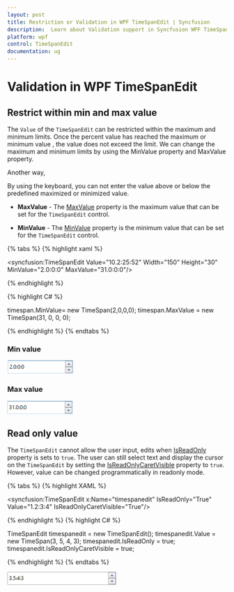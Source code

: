 ```yaml
---
layout: post
title: Restriction or Validation in WPF TimeSpanEdit | Syncfusion
description:  Learn about Validation support in Syncfusion WPF TimeSpanEdit control and more details about the control features.
platform: wpf
control: TimeSpanEdit
documentation: ug
---
```


#  Validation in WPF TimeSpanEdit

## Restrict within min and max value

The `Value` of the `TimeSpanEdit` can be restricted within the maximum and minimum limits. Once the percent value has reached the maximum or minimum value , the value does not exceed the limit. We can change the maximum and minimum limits by using the MinValue property and MaxValue property.

Another way,

By using the keyboard, you can not enter the value above or below the predefined maximized or minimized value.

* **MaxValue** - The [MaxValue](https://help.syncfusion.com/cr/wpf/Syncfusion.Shared.Wpf~Syncfusion.Windows.Shared.TimeSpanEdit~MaxValue.html) property is the maximum value that can be set for the `TimeSpanEdit` control.

* **MinValue** - The [MinValue](https://help.syncfusion.com/cr/wpf/Syncfusion.Shared.Wpf~Syncfusion.Windows.Shared.TimeSpanEdit~MinValue.html) property is the minimum value that can be set for the `TimeSpanEdit` control.

{% tabs %}
{% highlight xaml %}

<syncfusion:TimeSpanEdit Value="10.2:25:52" Width="150" Height="30" MinValue="2.0:0:0" MaxValue="31.0:0:0"/>

{% endhighlight %}

{% highlight C# %}

timespan.MinValue= new TimeSpan(2,0,0,0);
timespan.MaxValue = new TimeSpan(31, 0, 0, 0);

{% endhighlight %}
{% endtabs %}

### Min value

![Validate the minimum in WPF TimeSpanedit](Restriction-or-validation_images/wpf-TimeSpanEdit-minValue.png)

### Max value

![Validate the maximum in WPF TimeSpanedit](Restriction-or-validation_images/wpf-TimeSpanEdit-maxValue.png)

## Read only value

The `TimeSpanEdit` cannot allow the user input, edits when [IsReadOnly](https://docs.microsoft.com/en-us/dotnet/api/system.windows.controls.primitives.textboxbase.isreadonly?redirectedfrom=MSDN&view=netframework-4.7.2#System_Windows_Controls_Primitives_TextBoxBase_IsReadOnly) property is sets to `true`. The user can still select text and display the cursor on the `TimeSpanEdit` by setting the [IsReadOnlyCaretVisible](https://docs.microsoft.com/en-us/dotnet/api/system.windows.controls.primitives.textboxbase.isreadonlycaretvisible?view=netframework-4.8) property to `true`. However, value can be changed programmatically in readonly mode.

{% tabs %}
{% highlight XAML %}

<syncfusion:TimeSpanEdit x:Name="timespanedit" IsReadOnly="True" Value="1.2:3:4" IsReadOnlyCaretVisible="True"/>

{% endhighlight %}
{% highlight C# %}

TimeSpanEdit timespanedit = new TimeSpanEdit();
timespanedit.Value = new TimeSpan(3, 5, 4, 3);
timespanedit.IsReadOnly = true;
timespanedit.IsReadOnlyCaretVisible = true;

{% endhighlight %}
{% endtabs %}

![TimeSpanEdit in read-only mode](Restriction-or-validation_images/Restriction-or-Validation_ReadOnly.png)

